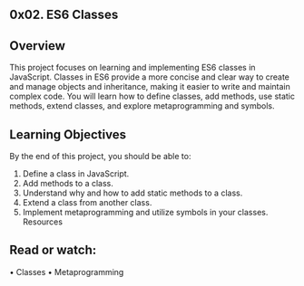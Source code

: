 ## 0x02. ES6 Classes
## Overview
This project focuses on learning and implementing ES6 classes in JavaScript. Classes in ES6 provide a more concise and clear way to create and manage objects and inheritance, making it easier to write and maintain complex code. You will learn how to define classes, add methods, use static methods, extend classes, and explore metaprogramming and symbols.

## Learning Objectives
By the end of this project, you should be able to:

1. Define a class in JavaScript.
2. Add methods to a class.
3. Understand why and how to add static methods to a class.
4. Extend a class from another class.
5. Implement metaprogramming and utilize symbols in your classes.
Resources

## Read or watch:

• Classes
• Metaprogramming
